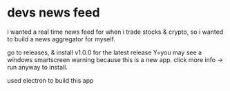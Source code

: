 # devs news feed
i wanted a real time news feed for when i trade stocks &amp; crypto, 
so i wanted to build a news aggregator for myself.

go to releases, & install v1.0.0 for the latest release
Y=you may see a windows smartscreen warning because this is a new app. click more info → run anyway to install.

used electron to build this app
